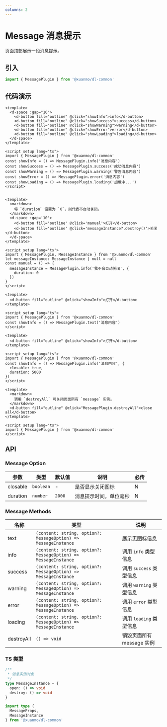 ```yaml
---
columns: 2
---
```


# Message 消息提示

页面顶部展示一段消息提示。

## 引入

```typescript
import { MessagePlugin } from '@xuanmo/dl-common'
```

## 代码演示

```vue client=PC playground=Message title=基础
<template>
  <d-space :gap="10">
    <d-button fill="outline" @click="showInfo">info</d-button>
    <d-button fill="outline" @click="showSuccess">success</d-button>
    <d-button fill="outline" @click="showWarning">warning</d-button>
    <d-button fill="outline" @click="showError">error</d-button>
    <d-button fill="outline" @click="showLoading">loading</d-button>
  </d-space>
</template>

<script setup lang="ts">
import { MessagePlugin } from '@xuanmo/dl-common'
const showInfo = () => MessagePlugin.info('消息内容')
const showSuccess = () => MessagePlugin.success('成功消息内容')
const showWarning = () => MessagePlugin.warning('警告消息内容')
const showError = () => MessagePlugin.error('消息内容')
const showLoading = () => MessagePlugin.loading('加载中...')
</script>
```

```vue client=PC playground=Message title=手动开启、关闭

<template>
  <markdown>
    将 `duration` 设置为 `0`，则代表不自动关闭。
  </markdown>
  <d-space :gap='10'>
    <d-button fill='outline' @click='manual'>打开</d-button>
    <d-button fill='outline' @click='messageInstance?.destroy()'>关闭</d-button>
  </d-space>
</template>

<script setup lang='ts'>
import { MessagePlugin, MessageInstance } from '@xuanmo/dl-common'
let messageInstance: MessageInstance | null = null
const manual = () => {
  messageInstance = MessagePlugin.info('我不会自动关闭', {
    duration: 0
  })
}
</script>
```

```vue client=PC playground=Message title=不显示图标
<template>
  <d-button fill="outline" @click="showInfo">打开</d-button>
</template>

<script setup lang="ts">
import { MessagePlugin } from '@xuanmo/dl-common'
const showInfo = () => MessagePlugin.text('消息内容')
</script>
```

```vue client=PC playground=Message title=显示关闭
<template>
  <d-button fill="outline" @click="showInfo">打开</d-button>
</template>

<script setup lang="ts">
import { MessagePlugin } from '@xuanmo/dl-common'
const showInfo = () => MessagePlugin.info('消息内容', {
  closable: true,
  duration: 5000
})
</script>
```

```vue client=PC playground=Message title=关闭所有消息
<template>
  <markdown>
    调用 `destroyAll` 可关闭页面所有 `message` 实例。
  </markdown>
  <d-button fill="outline" @click="MessagePlugin.destroyAll">close all</d-button>
</template>

<script setup lang="ts">
import { MessagePlugin } from '@xuanmo/dl-common'
</script>
```

## API

### Message Option

|参数|类型|默认值|说明|必传|
|---|----|-----|---|----|
|closable|`boolean`|-|是否显示关闭图标|N|
|duration|`number`|`2000`|消息提示时间，单位毫秒|N|

### Message Methods

|名称|类型|说明|
|---|----|---|
|text|`(content: string, option?: MessageOption) => MessageInstance`|展示无图标信息|
|info|`(content: string, option?: MessageOption) => MessageInstance`|调用 `info` 类型信息|
|success|`(content: string, option?: MessageOption) => MessageInstance`|调用 `success` 类型信息|
|warning|`(content: string, option?: MessageOption) => MessageInstance`|调用 `warning` 类型信息|
|error|`(content: string, option?: MessageOption) => MessageInstance`|调用 `error` 类型信息|
|loading|`(content: string, option?: MessageOption) => MessageInstance`|调用 `loading` 类型信息|
|destroyAll|`() => void`|销毁页面所有 message 实例|


### TS 类型

```typescript
/**
 * 消息实例对象
 */
type MessageInstance = {
  open: () => void
  destroy: () => void
}

import type {
  MessageProps,
  MessageInstance
} from '@xuanmo/dl-common'
```

